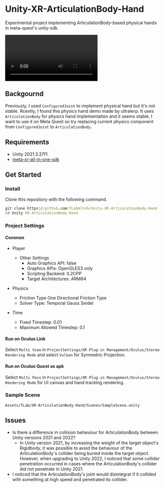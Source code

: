 # Unity-XR-ArticulationBody-Hand

Experimental project implementing ArticulationBody-based physical hands in meta-quest's unity-sdk.

<video src="https://vimeo.com/1055517040/ab8b8b79d7?share=copy"></video>

## Backgournd

Previously, I used ```ConfiguredJoint``` to implement physical hand but it's not stable. Rcently, I found this physics hand demo made by ultralerp. It uses ```ArticulationBody``` for physics hand implementation and it seems stable. I want to use it on Meta Quest so try replacing current physics component from ```ConfiguredJoint``` to ```ArticulationBody```.

## Requirements
- Unity 2021.3.37f1
- [meta-xr-all-in-one-sdk](https://developers.meta.com/horizon/downloads/package/meta-xr-sdk-all-in-one-upm/)

## Get Started
### Install
Clone this repository with the following command.

```bat
git clone https://github.com/TLabAltoh/Unity-XR-ArticulationBody-Hand
cd Unity-XR-ArticulationBody-Hand
```

### Project Settings
#### Common
- Player
	- Other Settings
    	- Auto Graphics API: false
    	- Graphics APIs: OpenGLES3 only
		- Scripting Backend: IL2CPP
		- Target Architectures: ARM64

- Physics
	- Friction Type One Directional Friction Type
	- Solver Type: Temporal Gauss Seidel

- Time
	- Fixed Timestep: 0.01
	- Maximum Allowed Timestep: 0.1

#### Run on Oculus Link
Select ```Multi View``` in ```ProjectSettings/XR Plug-in Management/Oculus/Stereo Rendering Mode``` and select ```Vulkan``` for Symmetric Projection.

#### Run on Oculus Quest as apk
Select ```Multi Pass``` in ```ProjectSettings/XR Plug-in Management/Oculus/Stereo Rendering Mode``` for UI canvas and hand tracking rendering.

### Sample Scene
```Assets/TLab/XR-ArticulationBody-Hand/Scenes/SampleScene.unity```

## Issues
- Is there a difference in collision behaviour for ArticulationBody between Unity versions 2021 and 2022?
  - In Unity version 2021, by increasing the weight of the target object's Rigidbody, it was possible to avoid the behaviour of the ArticulationBody's collider being buried inside the target object. However, when upgrading to Unity 2022, I noticed that some collider penetration occurred in cases where the ArticulationBody's collider did not penetrate in Unity 2021.
- I noticed that the ArticulationBody's joint would disintegrat if it collided with something at high speed and penetrated its collider.